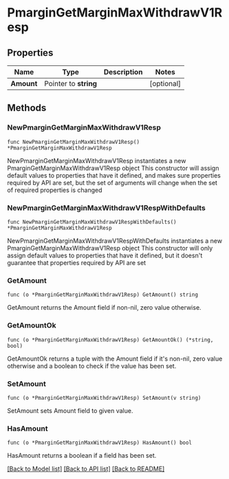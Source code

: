 # PmarginGetMarginMaxWithdrawV1Resp

## Properties

Name | Type | Description | Notes
------------ | ------------- | ------------- | -------------
**Amount** | Pointer to **string** |  | [optional] 

## Methods

### NewPmarginGetMarginMaxWithdrawV1Resp

`func NewPmarginGetMarginMaxWithdrawV1Resp() *PmarginGetMarginMaxWithdrawV1Resp`

NewPmarginGetMarginMaxWithdrawV1Resp instantiates a new PmarginGetMarginMaxWithdrawV1Resp object
This constructor will assign default values to properties that have it defined,
and makes sure properties required by API are set, but the set of arguments
will change when the set of required properties is changed

### NewPmarginGetMarginMaxWithdrawV1RespWithDefaults

`func NewPmarginGetMarginMaxWithdrawV1RespWithDefaults() *PmarginGetMarginMaxWithdrawV1Resp`

NewPmarginGetMarginMaxWithdrawV1RespWithDefaults instantiates a new PmarginGetMarginMaxWithdrawV1Resp object
This constructor will only assign default values to properties that have it defined,
but it doesn't guarantee that properties required by API are set

### GetAmount

`func (o *PmarginGetMarginMaxWithdrawV1Resp) GetAmount() string`

GetAmount returns the Amount field if non-nil, zero value otherwise.

### GetAmountOk

`func (o *PmarginGetMarginMaxWithdrawV1Resp) GetAmountOk() (*string, bool)`

GetAmountOk returns a tuple with the Amount field if it's non-nil, zero value otherwise
and a boolean to check if the value has been set.

### SetAmount

`func (o *PmarginGetMarginMaxWithdrawV1Resp) SetAmount(v string)`

SetAmount sets Amount field to given value.

### HasAmount

`func (o *PmarginGetMarginMaxWithdrawV1Resp) HasAmount() bool`

HasAmount returns a boolean if a field has been set.


[[Back to Model list]](../README.md#documentation-for-models) [[Back to API list]](../README.md#documentation-for-api-endpoints) [[Back to README]](../README.md)


